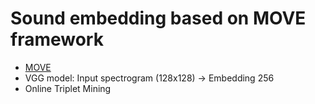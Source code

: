# Sound embedding based on MOVE framework
- [MOVE](https://github.com/furkanyesiler/move/)
- VGG model: Input spectrogram (128x128) -> Embedding 256
- Online Triplet Mining
